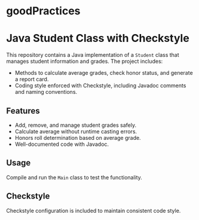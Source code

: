 # goodPractices

# Java Student Class with Checkstyle

This repository contains a Java implementation of a `Student` class that manages student information and grades. The project includes:

- Methods to calculate average grades, check honor status, and generate a report card.
- Coding style enforced with Checkstyle, including Javadoc comments and naming conventions.

## Features

- Add, remove, and manage student grades safely.
- Calculate average without runtime casting errors.
- Honors roll determination based on average grade.
- Well-documented code with Javadoc.

## Usage

Compile and run the `Main` class to test the functionality.

## Checkstyle

Checkstyle configuration is included to maintain consistent code style.